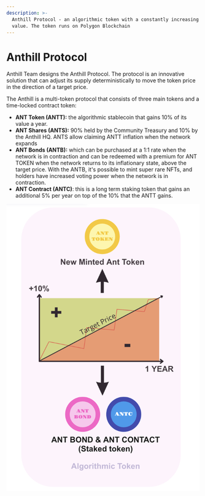 ```yaml
---
description: >-
  Anthill Protocol - an algorithmic token with a constantly increasing target
  value. The token runs on Polygon Blockchain
---
```


# Anthill Protocol

Anthill Team designs the Anthill Protocol. The protocol is an innovative solution that can adjust its supply deterministically to move the token price in the direction of a target price.

The Anthill is a multi-token protocol that consists of three main tokens and a time-locked contract token:

* **ANT Token (ANTT):** the algorithmic stablecoin that gains 10% of its value a year.
* **ANT Shares (ANTS):** 90% held by the Community Treasury and 10% by the Anthill HQ. ANTS allow claiming ANTT inflation when the network expands
* **ANT Bonds (ANTB):** which can be purchased at a 1:1 rate when the network is in contraction and can be redeemed with a premium for ANT TOKEN when the network returns to its inflationary state, above the target price. With the ANTB, it's possible to mint super rare NFTs, and holders have increased voting power when the network is in contraction.
* **ANT Contract (ANTC)**: this is a long term staking token that gains an additional 5% per year on top of the 10% that the ANTT gains.

![](<.gitbook/assets/Anthill Protocole.png>)

